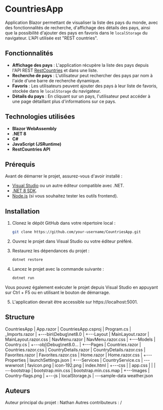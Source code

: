 # CountriesApp

Application Blazor permettant de visualiser la liste des pays du monde, avec des fonctionnalités de recherche, d'affichage des détails des pays, ainsi que la possibilité d'ajouter des pays en favoris dans le `localStorage` du navigateur.
L'API utilisée est "REST countries".

## Fonctionnalités

- **Affichage des pays** : L'application récupère la liste des pays depuis l'API REST [RestCountries](https://restcountries.com/) et dans une liste.
- **Recherche de pays** : L'utilisateur peut rechercher des pays par nom à l'aide d'une barre de recherche dynamique.
- **Favoris** : Les utilisateurs peuvent ajouter des pays à leur liste de favoris, stockée dans le `localStorage` du navigateur.
- **Détails du pays** : En cliquant sur un pays, l'utilisateur peut accéder à une page détaillant plus d'informations sur ce pays.

## Technologies utilisées

- **Blazor WebAssembly**
- **.NET 8** 
- **C#**
- **JavaScript (JSRuntime)**
- **RestCountries API**

## Prérequis

Avant de démarrer le projet, assurez-vous d'avoir installé :

- [Visual Studio](https://visualstudio.microsoft.com/) ou un autre éditeur compatible avec .NET.
- [.NET 8 SDK](https://dotnet.microsoft.com/download).
- [Node.js](https://nodejs.org/) (si vous souhaitez tester les outils frontend).

## Installation

1. Clonez le dépôt GitHub dans votre répertoire local :

      ```bash
     git clone https://github.com/your-username/CountriesApp.git
   

2. Ouvrez le projet dans Visual Studio ou votre éditeur préféré.

3. Restaurez les dépendances du projet :

    ```bash
    dotnet restore


4. Lancez le projet avec la commande suivante :

    ```bash
    dotnet run


Vous pouvez également exécuter le projet depuis Visual Studio en appuyant sur Ctrl + F5 ou en utilisant le bouton de démarrage.

5. L'application devrait être accessible sur https://localhost:5001.

## Structure

CountriesApp
    |   App.razor
    |   CountriesApp.csproj
    |   Program.cs
    |   _Imports.razor
    |
    +---bin\Debug\net8.0
    |
     +---Layout
    |       MainLayout.razor
    |       MainLayout.razor.css
    |       NavMenu.razor
    |       NavMenu.razor.css
    |
    +---Models
    |       Country.cs
    |
    +---obj\Debug\net8.0...
    |
    +---Pages
    |       Countries.razor
    |       Countries.razor.css
    |       CountryDetails.razor
    |       CountryDetails.razor.css
    |       Favorites.razor
    |       Favorites.razor.css
    |       Home.razor
    |       Home.razor.css
    |
    +---Properties
    |       launchSettings.json
    |
    +---Services
    |       CountryService.cs
    |
    \---wwwroot
        |   favicon.png
        |   icon-192.png
        |   index.html
        |
        +---css
        |   |   app.css
        |   |
        |   \---bootstrap
        |           bootstrap.min.css
        |           bootstrap.min.css.map
        |
        +---Images
        |       Country-flags.png
        |
        +---js
        |       localStorage.js
        |
        \---sample-data
                weather.json

## Auteurs
Auteur principal du projet : Nathan
Autres contributeurs : /

